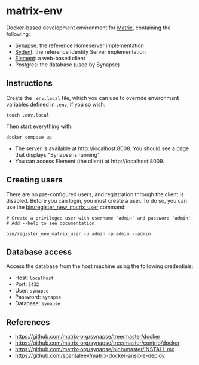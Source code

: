 # matrix-env

Docker-based development environment for [Matrix](https://matrix.org), containing the following:

- [Synapse](https://github.com/matrix-org/synapse): the reference Homeserver implementation
- [Sydent](https://github.com/matrix-org/sydent): the reference Identity Server implementation
- [Element](https://github.com/vector-im/element-web): a web-based client
- Postgres: the database (used by Synapse)

## Instructions
Create the `.env.local` file, which you can use to override environment variables defined in `.env`, if you so wish:

```shell
touch .env.local
```

Then start everything with:

```shell
docker compose up
```

- The server is available at http://localhost:8008. You should see a page that displays "Synapse is running".
- You can access Element (the client) at http://localhost:8009.

## Creating users
There are no pre-configured users, and registration through the client is disabled. Before you can login, you must create a user. To do so, you can use the [bin/register_new_matrix_user](bin/register_new_matrix_user) command:

```shell
# Create a privileged user with username 'admin' and password 'admin'.
# Add --help to see documentation.

bin/register_new_matrix_user -u admin -p admin --admin
```

## Database access
Access the database from the host machine using the following credentials:

- Host: `localhost`
- Port: `5432`
- User: `synapse`
- Password: `synapse`
- Database: `synapse`

## References

- https://github.com/matrix-org/synapse/tree/master/docker
- https://github.com/matrix-org/synapse/tree/master/contrib/docker
- https://github.com/matrix-org/synapse/blob/master/INSTALL.md
- https://github.com/spantaleev/matrix-docker-ansible-deploy
